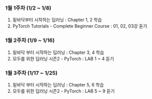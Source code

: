 ### 1월 1주차 (1/2 ~ 1/8) 
1. 밑바닥부터 시작하는 딥러닝 : Chapter 1, 2 학습
2. PyTorch Tutorials - Complete Beginner Course : 01, 02, 03강 듣기


### 1월 2주차 (1/9 ~ 1/16)
1. 밑바닥 부터 시작하는 딥러닝 : Chapter 3, 4 학습
2. 모두를 위한 딥러닝 시즌2 - PyTorch : LAB 1 ~ 4 듣기


### 1월 3주차 (1/17 ~ 1/25)
1. 밑바닥 부터 시작하는 딥러닝 : Chapter 5, 6 학습
2. 모두를 위한 딥러닝 시즌2 - PyTorch : LAB 5 ~ 9 듣기